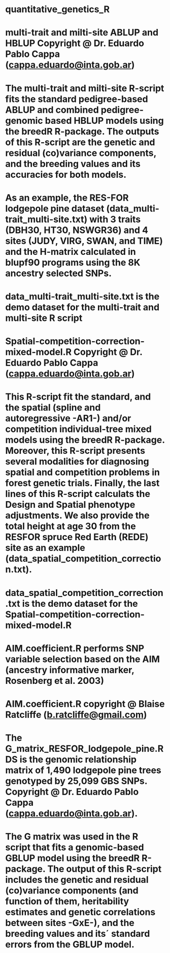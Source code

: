 # quantitative_genetics_R

# multi-trait and milti-site ABLUP and HBLUP Copyright @ Dr. Eduardo Pablo Cappa (cappa.eduardo@inta.gob.ar)

# The multi-trait and milti-site R-script fits the standard pedigree-based ABLUP and combined pedigree-genomic based HBLUP models using the breedR R-package. The outputs of this R-script are the genetic and residual (co)variance components, and the breeding values and its accuracies for both models. 

# As an example, the RES-FOR lodgepole pine dataset (data_multi-trait_multi-site.txt) with 3 traits (DBH30, HT30, NSWGR36) and 4 sites (JUDY, VIRG, SWAN, and TIME) and the H-matrix calculated in blupf90 programs using the 8K ancestry selected SNPs.

# data_multi-trait_multi-site.txt is the demo dataset for the multi-trait and multi-site R script

# Spatial-competition-correction-mixed-model.R Copyright @ Dr. Eduardo Pablo Cappa (cappa.eduardo@inta.gob.ar)

# This R-script fit the standard, and the spatial (spline and autoregressive -AR1-) and/or competition individual-tree mixed models using the breedR R-package. Moreover, this R-script presents several modalities for diagnosing spatial and competition problems in forest genetic trials. Finally, the last lines of this R-script calculats the Design and Spatial phenotype adjustments. We also provide the total height at age 30 from the RESFOR spruce Red Earth (REDE) site as an example (data_spatial_competition_correction.txt).

# data_spatial_competition_correction.txt is the demo dataset for the Spatial-competition-correction-mixed-model.R

# AIM.coefficient.R performs SNP variable selection based on the AIM (ancestry informative marker, Rosenberg et al. 2003)

# AIM.coefficient.R copyright @ Blaise Ratcliffe (b.ratcliffe@gmail.com)

# The G_matrix_RESFOR_lodgepole_pine.RDS is the genomic relationship matrix of 1,490 lodgepole pine trees genotyped by 25,099 GBS SNPs. Copyright @ Dr. Eduardo Pablo Cappa (cappa.eduardo@inta.gob.ar). 

# The G matrix was used in the R script that fits a genomic-based GBLUP model using the breedR R-package. The output of this R-script includes the genetic and residual (co)variance components (and function of them, heritability estimates and genetic correlations between sites -GxE-), and the breeding values and its´ standard errors from the GBLUP model.
